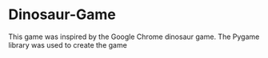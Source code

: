 # Dinosaur-Game
This game was inspired by the Google Chrome dinosaur game. The Pygame library was used to create the game
